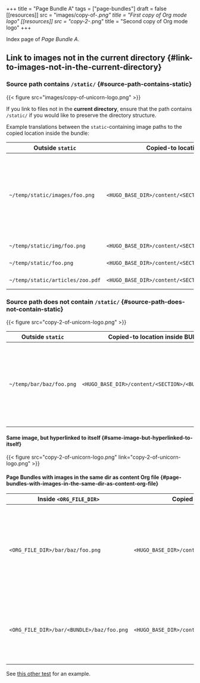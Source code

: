 +++
title = "Page Bundle A"
tags = ["page-bundles"]
draft = false
[[resources]]
  src = "images/copy-of-*.png"
  title = "First copy of Org mode logo"
[[resources]]
  src = "copy-2-*.png"
  title = "Second copy of Org mode logo"
+++

Index page of _Page Bundle A_.


## Link to images not in the current directory {#link-to-images-not-in-the-current-directory}


### Source path contains `/static/` {#source-path-contains-static}

{{< figure src="images/copy-of-unicorn-logo.png" >}}

If you link to files not in the **current directory**, ensure that the
path contains `/static/` if you would like to preserve the directory
structure.

Example translations between the `static`-containing image paths to
the copied location inside the bundle:

| Outside `static`                 | Copied-to location inside BUNDLE                              | Explanation                                                                                                |
|----------------------------------|---------------------------------------------------------------|------------------------------------------------------------------------------------------------------------|
| `~/temp/static/images/foo.png`   | `<HUGO_BASE_DIR>/content/<SECTION>/<BUNDLE>/images/foo.png`   | If the **outside** path has `/static/` in it, the directory structure after that is preserved when copied. |
| `~/temp/static/img/foo.png`      | `<HUGO_BASE_DIR>/content/<SECTION>/<BUNDLE>/img/foo.png`      | (same as above)                                                                                            |
| `~/temp/static/foo.png`          | `<HUGO_BASE_DIR>/content/<SECTION>/<BUNDLE>/foo.png`          | (same as above)                                                                                            |
| `~/temp/static/articles/zoo.pdf` | `<HUGO_BASE_DIR>/content/<SECTION>/<BUNDLE>/articles/zoo.pdf` | (same as above)                                                                                            |


### Source path does not contain `/static/` {#source-path-does-not-contain-static}

{{< figure src="copy-2-of-unicorn-logo.png" >}}

| Outside `static`         | Copied-to location inside BUNDLE                     | Explanation                                                                                            |
|--------------------------|------------------------------------------------------|--------------------------------------------------------------------------------------------------------|
| `~/temp/bar/baz/foo.png` | `<HUGO_BASE_DIR>/content/<SECTION>/<BUNDLE>/foo.png` | Here, as the **outside** path does not have `/static/`, the file is copied directly to the BUNDLE dir. |


#### Same image, but hyperlinked to itself {#same-image-but-hyperlinked-to-itself}

{{< figure src="copy-2-of-unicorn-logo.png" link="copy-2-of-unicorn-logo.png" >}}


#### Page Bundles with images in the same dir as content Org file {#page-bundles-with-images-in-the-same-dir-as-content-org-file}

| Inside `<ORG_FILE_DIR>`                   | Copied-to location inside BUNDLE                             | Explanation                                                                                                                                      |
|-------------------------------------------|--------------------------------------------------------------|--------------------------------------------------------------------------------------------------------------------------------------------------|
| `<ORG_FILE_DIR>/bar/baz/foo.png`          | `<HUGO_BASE_DIR>/content/<SECTION>/<BUNDLE>/bar/baz/foo.png` | Even if the **outside** path does not have `/static/`, it is still inside the same dir as the Org file, so the directory structure is preserved. |
| `<ORG_FILE_DIR>/bar/<BUNDLE>/baz/foo.png` | `<HUGO_BASE_DIR>/content/<SECTION>/<BUNDLE>/baz/foo.png`     | If the file directory path contains `"/<BUNDLE>/"`, the directory structure following that `"/<BUNDLE>/"` is preserved.                          |

See [this other test](/images-in-content/page-bundle-images-in-same-dir/) for an example.

